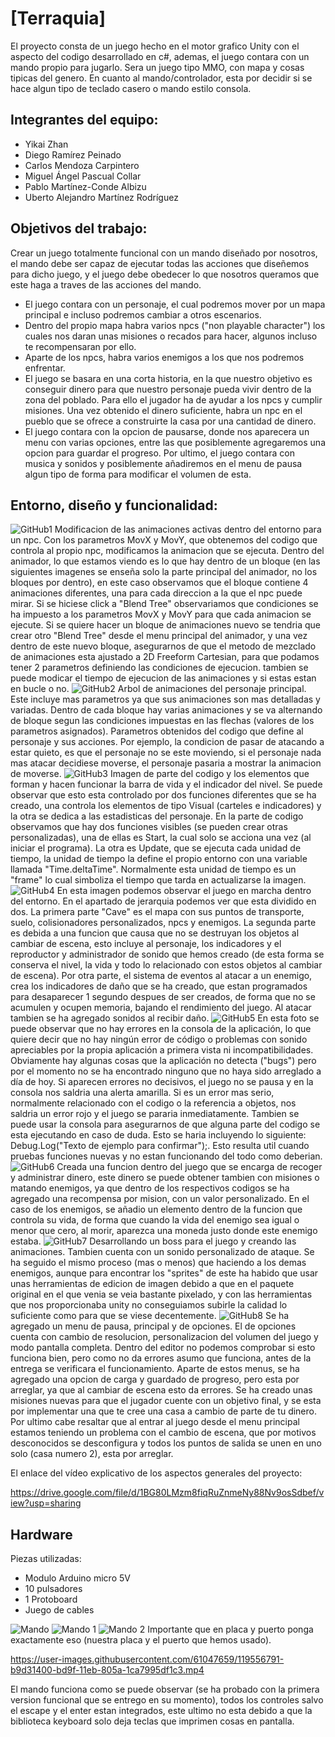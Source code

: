 # [Terraquia]

El proyecto consta de un juego hecho en el motor grafico Unity con el aspecto del codigo desarrollado en c#, ademas, el juego contara con un mando propio para jugarlo. Sera un juego tipo MMO, con mapa y cosas tipicas del genero. En cuanto al mando/controlador, esta por decidir si se hace algun tipo de teclado casero o mando estilo consola. 

## Integrantes del equipo:

- Yikai Zhan
- Diego Ramírez Peinado
- Carlos Mendoza Carpintero
- Miguel Ángel Pascual Collar
- Pablo Martínez-Conde Albizu
- Uberto Alejandro Martínez Rodríguez

## Objetivos del trabajo:

Crear un juego totalmente funcional con un mando diseñado por nosotros, el mando debe ser capaz de ejecutar todas las acciones que diseñemos para dicho juego, y el juego debe obedecer lo que nosotros queramos que este haga a traves de las acciones del mando. 
- El juego contara con un personaje, el cual podremos mover por un mapa principal e incluso podremos cambiar a otros escenarios.
- Dentro del propio mapa habra varios npcs ("non playable character") los cuales nos daran unas misiones o recados para hacer, algunos incluso te recompensaran por ello.
- Aparte de los npcs, habra varios enemigos a los que nos podremos enfrentar.
- El juego se basara en una corta historia, en la que nuestro objetivo es conseguir dinero para que nuestro personaje pueda vivir dentro de la zona del poblado. Para ello el jugador ha de ayudar a los npcs y cumplir misiones. Una vez obtenido el dinero suficiente, habra un npc en el pueblo que se ofrece a construirte la casa por una cantidad de dinero.
- El juego contara con la opcion de pausarse, donde nos aparecera un menu con varias opciones, entre las que posiblemente agregaremos una opcion para guardar el progreso.
Por ultimo, el juego contara con musica y sonidos y posiblemente añadiremos en el menu de pausa algun tipo de forma para modificar el volumen de esta.

## Entorno, diseño y funcionalidad:
![GitHub1](https://user-images.githubusercontent.com/61047659/119157555-99305480-ba55-11eb-896d-3565dac1511a.png)
Modificacion de las animaciones activas dentro del entorno para un npc. Con los parametros MovX y MovY, que obtenemos del codigo que controla al propio npc, modificamos la animacion que se ejecuta. Dentro del animador, lo que estamos viendo es lo que hay dentro de un bloque (en las siguientes imagenes se enseña solo la parte principal del animador, no los bloques por dentro), en este caso observamos que el bloque contiene 4 animaciones diferentes, una para cada direccion a la que el npc puede mirar. Si se hiciese click a "Blend Tree" observariamos que condiciones se ha impuesto a los parametros MovX y MovY para que cada animacion se ejecute. Si se quiere hacer un bloque de animaciones nuevo se tendria que crear otro "Blend Tree" desde el menu principal del animador, y una vez dentro de este nuevo bloque, asegurarnos de que el metodo de mezclado de animaciones esta ajustado a 2D Freeform Cartesian, para que podamos tener 2 parametros definiendo las condiciones de ejecucion. tambien se puede modicar el tiempo de ejecucion de las animaciones y si estas estan en bucle o no.
![GitHub2](https://user-images.githubusercontent.com/61047659/119157575-9c2b4500-ba55-11eb-869c-b2aa456efe97.png)
Arbol de animaciones del personaje principal. Este incluye mas parametros ya que sus animaciones son mas detalladas y variadas. Dentro de cada bloque hay varias animaciones y se va alternando de bloque segun las condiciones impuestas en las flechas (valores de los parametros asignados). Parametros obtenidos del codigo que define al personaje y sus acciones. Por ejemplo, la condicion de pasar de atacando a estar quieto, es que el personaje no se este moviendo, si el personaje nada mas atacar decidiese moverse, el personaje pasaria a mostrar la animacion de moverse.
![GitHub3](https://user-images.githubusercontent.com/61047659/119157584-a0eff900-ba55-11eb-9895-c3e13821ad90.png)
Imagen de parte del codigo y los elementos que forman y hacen funcionar la barra de vida y el indicador del nivel. Se puede observar que esto esta controlado por dos funciones diferentes que se ha creado, una controla los elementos de tipo Visual (carteles e indicadores) y la otra se dedica a las estadisticas del personaje. En la parte de codigo observamos que hay dos funciones visibles (se pueden crear otras personalizadas), una de ellas es Start, la cual solo se acciona una vez (al iniciar el programa). La otra es Update, que se ejecuta cada unidad de tiempo, la unidad de tiempo la define el propio entorno con una variable llamada "Time.deltaTime". Normalmente esta unidad de tiempo es un "frame" lo cual simboliza el tiempo que tarda en actualizarse la imagen.
![GitHub4](https://user-images.githubusercontent.com/61047659/119157606-a64d4380-ba55-11eb-85cf-13ea10a0fe27.png)
En esta imagen podemos observar el juego en marcha dentro del entorno. En el apartado de jerarquia podemos ver que esta dividido en dos. La primera parte "Cave" es el mapa con sus puntos de transporte, suelo, colisionadores personalizados, npcs y enemigos. La segunda parte es debida a una funcion que causa que no se destruyan los objetos al cambiar de escena, esto incluye al personaje, los indicadores y el reproductor y administrador de sonido que hemos creado (de esta forma se conserva el nivel, la vida y todo lo relacionado con estos objetos al cambiar de escena). Por otra parte, el sistema de eventos al atacar a un enemigo, crea los indicadores de daño que se ha creado, que estan programados para desaparecer 1 segundo despues de ser creados, de forma que no se acumulen y ocupen memoria, bajando el rendimiento del juego. Al atacar tambien se ha agregado sonidos al recibir daño.
![GitHub5](https://user-images.githubusercontent.com/61047659/119157614-a8170700-ba55-11eb-91e5-26a77752cacb.png)
En esta foto se puede observar que no hay errores en la consola de la aplicación, lo que quiere decir que no hay ningún error de código o problemas con sonido apreciables por la propia aplicación a primera vista ni incompatibilidades. Obviamente hay algunas cosas que la aplicación no detecta ("bugs") pero por el momento no se ha encontrado ninguno que no haya sido arreglado a día de hoy. Si aparecen errores no decisivos, el juego no se pausa y en la consola nos saldria una alerta amarilla. Si es un error mas serio, normalmente relacionado con el codigo o la referencia a objetos, nos saldria un error rojo y el juego se pararia inmediatamente. Tambien se puede usar la consola para asegurarnos de que alguna parte del codigo se esta ejecutando en caso de duda. Esto se haria incluyendo lo siguiente: Debug.Log("Texto de ejemplo para confirmar");. Esto resulta util cuando pruebas funciones nuevas y no estan funcionando del todo como deberian.
![GitHub6](https://user-images.githubusercontent.com/61047659/119199407-45d8f900-ba8b-11eb-80d9-7fc28254b626.png)
Creada una funcion dentro del juego que se encarga de recoger y administrar dinero, este dinero se puede obtener tambien con misiones o matando enemigos, ya que dentro de los respectivos codigos se ha agregado una recompensa por mision, con un valor personalizado. En el caso de los enemigos, se añadio un elemento dentro de la funcion que controla su vida, de forma que cuando la vida del enemigo sea igual o menor que cero, al morir, aparezca una moneda justo donde este enemigo estaba.
![GitHub7](https://user-images.githubusercontent.com/61047659/119199425-4ec9ca80-ba8b-11eb-8cb9-31c4724b25c3.png)
Desarrollando un boss para el juego y creando las animaciones. Tambien cuenta con un sonido personalizado de ataque. Se ha seguido el mismo proceso (mas o menos) que haciendo a los demas enemigos, aunque para encontrar los "sprites" de este ha habido que usar unas herramientas de edicion de imagen debido a que en el paquete original en el que venia se veia bastante pixelado, y con las herramientas que nos proporcionaba unity no conseguiamos subirle la calidad lo suficiente como para que se viese decentemente.
![GitHub8](https://user-images.githubusercontent.com/61047659/119543044-83da6380-bd90-11eb-8d59-94b9d1599f40.png)
Se ha agregado un menu de pausa, principal y de opciones. El de opciones cuenta con cambio de resolucion, personalizacion del volumen del juego y modo pantalla completa. Dentro del editor no podemos comprobar si esto funciona bien, pero como no da errores asumo que funciona, antes de la entrega se verificara el funcionamiento. Aparte de estos menus, se ha agregado una opcion de carga y guardado de progreso, pero esta por arreglar, ya que al cambiar de escena esto da errores. Se ha creado unas misiones nuevas para que el jugador cuente con un objetivo final, y se esta por implementar una que te cree una casa a cambio de parte de tu dinero. Por ultimo cabe resaltar que al entrar al juego desde el menu principal estamos teniendo un problema con el cambio de escena, que por motivos desconocidos se desconfigura y todos los puntos de salida se unen en uno solo (casa numero 2), esta por arreglar.

El enlace del vídeo explicativo de los aspectos generales del proyecto:

https://drive.google.com/file/d/1BG80LMzm8fiqRuZnmeNy88Nv9osSdbef/view?usp=sharing

## Hardware
Piezas utilizadas:
- Modulo Arduino micro 5V
- 10 pulsadores
- 1 Protoboard
- Juego de cables

![Mando](https://user-images.githubusercontent.com/61047659/119541756-12e67c00-bd8f-11eb-87a0-31d755800220.jpg)
![Mando 1](https://user-images.githubusercontent.com/61047659/119541748-111cb880-bd8f-11eb-8f71-aa117fce6d0c.jpg)
![Mando 2](https://user-images.githubusercontent.com/61047659/119543873-6eb20480-bd91-11eb-920e-1b7961069fba.jpg)
Importante que en placa y puerto ponga exactamente eso (nuestra placa y el puerto que hemos usado).


https://user-images.githubusercontent.com/61047659/119556791-b9d31400-bd9f-11eb-805a-1ca7995df1c3.mp4


El mando funciona como se puede observar (se ha probado con la primera version funcional que se entrego en su momento), todos los controles salvo el escape y el enter estan integrados, este ultimo no esta debido a que la biblioteca keyboard solo deja teclas que imprimen cosas en pantalla.
